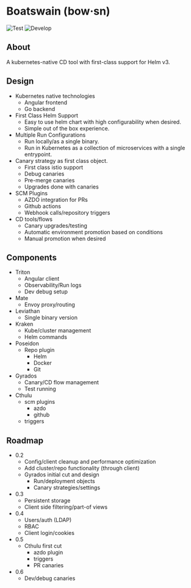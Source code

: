 # Boatswain (bow·sn)
![Test](https://github.com/RedSailTechnologies/boatswain/workflows/Test/badge.svg?branch=main)
![Develop](https://github.com/RedSailTechnologies/boatswain/workflows/Develop/badge.svg)

## About
A kubernetes-native CD tool with first-class support for Helm v3.

## Design
* Kubernetes native technologies
  * Angular frontend
  * Go backend
* First Class Helm Support
  * Easy to use helm chart with high configurability when desired.
  * Simple out of the box experience.
* Multiple Run Configurations
  * Run locally/as a single binary.
  * Run in Kubernetes as a collection of microservices with a single entrypoint.
* Canary strategy as first class object.
  * First class istio support
  * Debug canaries
  * Pre-merge canaries
  * Upgrades done with canaries
* SCM Plugins
  * AZDO integration for PRs
  * Github actions
  * Webhook calls/repository triggers
* CD tools/flows
  * Canary upgrades/testing
  * Automatic environment promotion based on conditions
  * Manual promotion when desired

## Components
* Triton
  * Angular client
  * Observability/Run logs
  * Dev debug setup
* Mate
  * Envoy proxy/routing
* Leviathan
  * Single binary version
* Kraken
  * Kube/cluster management
  * Helm commands
* Poseidon
  * Repo plugin
    * Helm
    * Docker
    * Git
* Gyrados
  * Canary/CD flow management
  * Test running
* Cthulu
  * scm plugins
    * azdo
    * github
  * triggers

## Roadmap
* 0.2
  * Config/client cleanup and performance optimization
  * Add cluster/repo functionality (through client)
  * Gyrados initial cut and design
    * Run/deployment objects
    * Canary strategies/settings
* 0.3
  * Persistent storage
  * Client side filtering/part-of views
* 0.4
  * Users/auth (LDAP)
  * RBAC
  * Client login/cookies
* 0.5
  * Cthulu first cut
    * azdo plugin
    * triggers
    * PR canaries
* 0.6
  * Dev/debug canaries
